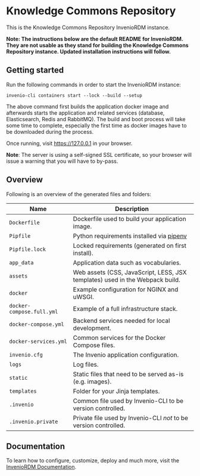 # Knowledge Commons Repository

This is the Knowledge Commons Repository InvenioRDM instance.

**Note: The instructions below are the default README for InvenioRDM. They
are not usable as they stand for building the Knowledge Commons Repository
instance. Updated installation instructions will follow.**

## Getting started

Run the following commands in order to start the InvenioRDM instance:

```console
invenio-cli containers start --lock --build --setup
```

The above command first builds the application docker image and afterwards
starts the application and related services (database, Elasticsearch, Redis
and RabbitMQ). The build and boot process will take some time to complete,
especially the first time as docker images have to be downloaded during the
process.

Once running, visit https://127.0.0.1 in your browser.

**Note**: The server is using a self-signed SSL certificate, so your browser
will issue a warning that you will have to by-pass.

## Overview

Following is an overview of the generated files and folders:

| Name | Description |
|---|---|
| ``Dockerfile`` | Dockerfile used to build your application image. |
| ``Pipfile`` | Python requirements installed via [pipenv](https://pipenv.pypa.io) |
| ``Pipfile.lock`` | Locked requirements (generated on first install). |
| ``app_data`` | Application data such as vocabularies. |
| ``assets`` | Web assets (CSS, JavaScript, LESS, JSX templates) used in the Webpack build. |
| ``docker`` | Example configuration for NGINX and uWSGI. |
| ``docker-compose.full.yml`` | Example of a full infrastructure stack. |
| ``docker-compose.yml`` | Backend services needed for local development. |
| ``docker-services.yml`` | Common services for the Docker Compose files. |
| ``invenio.cfg`` | The Invenio application configuration. |
| ``logs`` | Log files. |
| ``static`` | Static files that need to be served as-is (e.g. images). |
| ``templates`` | Folder for your Jinja templates. |
| ``.invenio`` | Common file used by Invenio-CLI to be version controlled. |
| ``.invenio.private`` | Private file used by Invenio-CLI *not* to be version controlled. |

## Documentation

To learn how to configure, customize, deploy and much more, visit
the [InvenioRDM Documentation](https://inveniordm.docs.cern.ch/).
